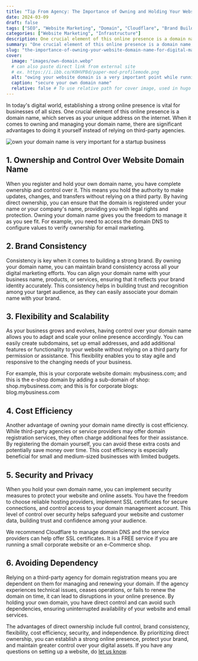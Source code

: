 ```yaml
---
title: "Tip From Agency: The Importance of Owning and Holding Your Website Domain Name: Benefits of Direct Ownership"
date: 2024-03-09
draft: false 
tags: ["SEO", "Website Marketing", "Domain", "Cloudflare", "Brand Building"]
categories: ["Website Marketing", "Infrastructure"]
description: One crucial element of this online presence is a domain name, which serves as your unique address on the internet. When it comes to owning and managing your domain name, there are significant advantages to doing it yourself instead of relying on third-party agencies. 
summary: "One crucial element of this online presence is a domain name, which serves as your unique address on the internet."
slug: "the-importance-of-owning-your-website-domain-name-for-digital-marketing"
cover:
  image: "images/own-domain.webp"
  # can also paste direct link from external site
  # ex. https://i.ibb.co/K0HVPBd/paper-mod-profilemode.png
  alt: "owing your website domain is a very important point while running your own startup business"
  caption: "secure your own domain name"
  relative: false # To use relative path for cover image, used in hugo Page-bundles
---
```


In today's digital world, establishing a strong online presence is vital for businesses of all sizes. One crucial element of this online presence is a domain name, which serves as your unique address on the internet. When it comes to owning and managing your domain name, there are significant advantages to doing it yourself instead of relying on third-party agencies. 

![own your domain name is very important for a startup business](/images/own-domain.webp)

## 1. Ownership and Control Over Website Domain Name

When you register and hold your own domain name, you have complete ownership and control over it. This means you hold the authority to make updates, changes, and transfers without relying on a third party. By having direct ownership, you can ensure that the domain is registered under your name or your company's name, providing you with legal rights and protection. Owning your domain name gives you the freedom to manage it as you see fit. For example, you need to access the domain DNS to configure  values to verify ownership for email marketing. 

## 2. Brand Consistency

Consistency is key when it comes to building a strong brand. By owning your domain name, you can maintain brand consistency across all your digital marketing efforts. You can align your domain name with your business name, products, or services, ensuring that it reflects your brand identity accurately. This consistency helps in building trust and recognition among your target audience, as they can easily associate your domain name with your brand.


## 3. Flexibility and Scalability

As your business grows and evolves, having control over your domain name allows you to adapt and scale your online presence accordingly. You can easily create subdomains, set up email addresses, and add additional features or functionality to your website without relying on a third party for permission or assistance. This flexibility enables you to stay agile and responsive to the changing needs of your business.

For example, this is your corporate website domain:  mybusiness.com; and this is the e-shop domain by adding a sub-domain of shop: shop.mybusiness.com; and this is for corporate blogs: blog.mybusiness.com 

## 4. Cost Efficiency

Another advantage of owning your domain name directly is cost efficiency. While third-party agencies or service providers may offer domain registration services, they often charge additional fees for their assistance. By registering the domain yourself, you can avoid these extra costs and potentially save money over time. This cost efficiency is especially beneficial for small and medium-sized businesses with limited budgets.

## 5. Security and Privacy

When you hold your own domain name, you can implement security measures to protect your website and online assets. You have the freedom to choose reliable hosting providers, implement SSL certificates for secure connections, and control access to your domain management account. This level of control over security helps safeguard your website and customer data, building trust and confidence among your audience.

We recommend Cloudflare to manage domain DNS and the service providers can help offer SSL certificates. It is a FREE service if you are running a small corporate website or an e-Commerce shop. 

## 6. Avoiding Dependency

Relying on a third-party agency for domain registration means you are dependent on them for managing and renewing your domain. If the agency experiences technical issues, ceases operations, or fails to renew the domain on time, it can lead to disruptions in your online presence. By holding your own domain, you have direct control and can avoid such dependencies, ensuring uninterrupted availability of your website and email services.

The advantages of direct ownership include full control, brand consistency, flexibility, cost efficiency, security, and independence. By prioritizing direct ownership, you can establish a strong online presence, protect your brand, and maintain greater control over your digital assets. If you have any questions on setting up a website, do [let us know](/contact/). 